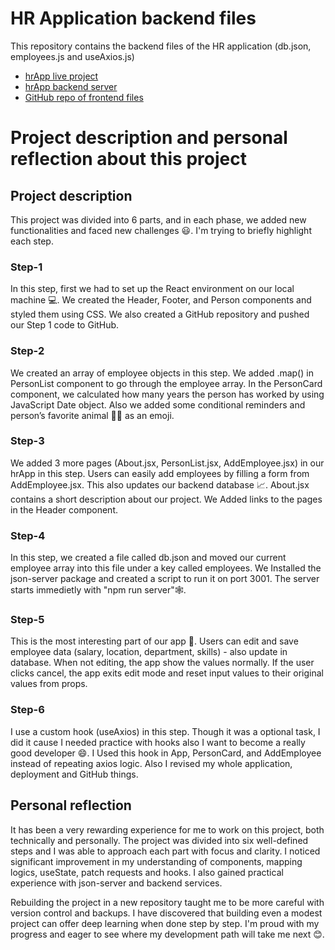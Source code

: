 # HR Application backend files

This repository contains the backend files of the HR application (db.json, employees.js and useAxios.js)

- [hrApp live project](https://hr-app-frontend-react.vercel.app/)
- [hrApp backend server](http://localhost:3001/employees)
- [GitHub repo of frontend files](https://github.com/Bayezidtanmay/hrApp-frontend-react)

# Project description and personal reflection about this project

## Project description

This project was divided into 6 parts, and in each phase, we added new functionalities and faced new challenges 😃. I'm trying to briefly highlight each step.

### Step-1

In this step, first we had to set up the React environment on our local machine 💻. We created the Header, Footer, and Person components and styled them using CSS. We also created a GitHub repository and pushed our Step 1 code to GitHub.

### Step-2

We created an array of employee objects in this step. We added .map() in PersonList component to go through the employee array. In the PersonCard component, we calculated how many years the person has worked by using JavaScript Date object. Also we added some conditional reminders and person’s favorite animal 🐻‍❄️ as an emoji.

### Step-3

We added 3 more pages (About.jsx, PersonList.jsx, AddEmployee.jsx) in our hrApp in this step. Users can easily add employees by filling a form from AddEmployee.jsx. This also updates our backend database 📈. About.jsx contains a short description about our project. We Added links to the pages in the Header component.

### Step-4

In this step, we created a file called db.json and moved our current employee array into this file under a key called employees. We Installed the json-server package and created a script to run it on port 3001. The server starts immedietly with "npm run server"🕸️.

### Step-5

This is the most interesting part of our app 🤩. Users can edit and save employee data (salary, location, department, skills) - also update in database. When not editing, the app show the values normally. If the user clicks cancel, the app exits edit mode and reset input values to their original values from props.

### Step-6

I use a custom hook (useAxios) in this step. Though it was a optional task, I did it cause I needed practice with hooks also I want to become a really good developer 😄. I Used this hook in App, PersonCard, and AddEmployee instead of repeating axios logic. Also I revised my whole application, deployment and GitHub things.


## Personal reflection

It has been a very rewarding experience for me to work on this project, both technically and personally. The project was divided into six well-defined steps and I was able to approach each part with focus and clarity. I noticed significant improvement in my understanding of components, mapping logics, useState, patch requests and hooks. I also gained practical experience with json-server and backend services.

Rebuilding the project in a new repository taught me to be more careful with version control and backups. I have discovered that building even a modest project can offer deep learning when done step by step. I'm proud with my progress and eager to see where my development path will take me next 😊.
